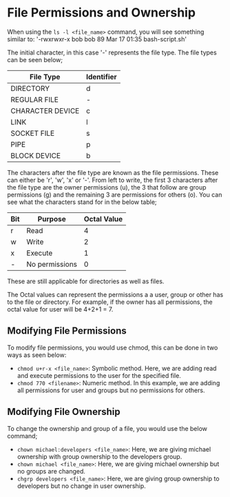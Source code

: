 # File Permissions and Ownership
When using the `ls -l <file_name>` command, you will see something similar to: 
'-rwxrwxr-x bob bob 89 Mar 17 01:35 bash-script.sh'

The initial character, in this case '-' represents the file type. The file types can be seen below;

| File Type         | Identifier |
|-------------------|------------|
| DIRECTORY         | d          |
| REGULAR FILE      | -          |
| CHARACTER DEVICE  | c          |
| LINK              | l          |
| SOCKET FILE       | s          |
| PIPE              | p          |
| BLOCK DEVICE      | b          |

The characters after the file type are known as the file permissions. These can either be 'r', 'w', 'x' or '-'. From left to write, the first 3 characters after the file type are the owner permissions (u), the 3 that follow are group permissions (g) and the remaining 3 are permissions for others (o). You can see what the characters stand for in the below table;

| Bit | Purpose        | Octal Value |
|-----|----------------|-------------|
| r   | Read           | 4           |
| w   | Write          | 2           |
| x   | Execute        | 1           |
| -   | No permissions | 0           |

These are still applicable for directories as well as files.

The Octal values can represent the permissions a a user, group or other has to the file or directory. For example, if the owner has all permissions, the octal value for user will be 4+2+1 = 7.

## Modifying File Permissions
To modify file permissions, you would use chmod, this can be done in two ways as seen below:
- `chmod u+r-x <file_name>`: Symbolic method. Here, we are adding read and execute permissions to the user for the specified file.
- `chmod 770 <filename>`: Numeric method. In this example, we are adding all permissions for user and groups but no permissions for others.

## Modifying File Ownership
To change the ownership and group of a file, you would use the below command;
- `chown michael:developers <file_name>`: Here, we are giving michael ownership with group ownership to the developers group.
- `chown michael <file_name>`: Here, we are giving michael ownership but no groups are changed.
- `chgrp developers <file_name>`: Here, we are giving group ownership to developers but no change in user ownership.